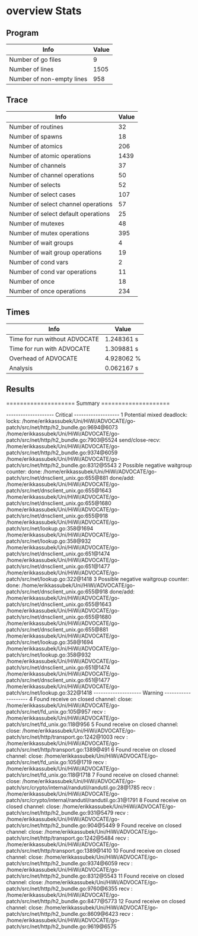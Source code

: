 # overview Stats

## Program
| Info | Value |
| - | - |
| Number of go files | 9 |
| Number of lines | 1505 |
| Number of non-empty lines | 958 |


## Trace
| Info | Value |
| - | - |
| Number of routines | 32 |
| Number of spawns | 18 |
| Number of atomics | 206 |
| Number of atomic operations | 1439 |
| Number of channels | 37 |
| Number of channel operations | 50 |
| Number of selects | 52 |
| Number of select cases | 107 |
| Number of select channel operations | 57 |
| Number of select default operations | 25 |
| Number of mutexes | 48 |
| Number of mutex operations | 395 |
| Number of wait groups | 4 |
| Number of wait group operations | 19 |
| Number of cond vars | 2 |
| Number of cond var operations | 11 |
| Number of once | 18| 
| Number of once operations | 234 |


## Times
| Info | Value |
| - | - |
| Time for run without ADVOCATE | 1.248361 s |
| Time for run with ADVOCATE | 1.309881 s |
| Overhead of ADVOCATE | 4.928062 % |
| Analysis | 0.062167 s |


## Results
==================== Summary ====================

-------------------- Critical -------------------
1 Potential mixed deadlock:
	locks: 
		/home/erikkassubek/Uni/HiWi/ADVOCATE/go-patch/src/net/http/h2_bundle.go:9694@6073
		/home/erikkassubek/Uni/HiWi/ADVOCATE/go-patch/src/net/http/h2_bundle.go:7903@5524
	send/close-recv: 
		/home/erikkassubek/Uni/HiWi/ADVOCATE/go-patch/src/net/http/h2_bundle.go:9374@6059
		/home/erikkassubek/Uni/HiWi/ADVOCATE/go-patch/src/net/http/h2_bundle.go:8312@5543
2 Possible negative waitgroup counter:
	done: /home/erikkassubek/Uni/HiWi/ADVOCATE/go-patch/src/net/dnsclient_unix.go:655@881
	done/add: 
		/home/erikkassubek/Uni/HiWi/ADVOCATE/go-patch/src/net/dnsclient_unix.go:655@1643
		/home/erikkassubek/Uni/HiWi/ADVOCATE/go-patch/src/net/dnsclient_unix.go:655@1680
		/home/erikkassubek/Uni/HiWi/ADVOCATE/go-patch/src/net/dnsclient_unix.go:655@918
		/home/erikkassubek/Uni/HiWi/ADVOCATE/go-patch/src/net/lookup.go:358@1694
		/home/erikkassubek/Uni/HiWi/ADVOCATE/go-patch/src/net/lookup.go:358@932
		/home/erikkassubek/Uni/HiWi/ADVOCATE/go-patch/src/net/dnsclient_unix.go:651@1474
		/home/erikkassubek/Uni/HiWi/ADVOCATE/go-patch/src/net/dnsclient_unix.go:651@1477
		/home/erikkassubek/Uni/HiWi/ADVOCATE/go-patch/src/net/lookup.go:322@1418
3 Possible negative waitgroup counter:
	done: /home/erikkassubek/Uni/HiWi/ADVOCATE/go-patch/src/net/dnsclient_unix.go:655@918
	done/add: 
		/home/erikkassubek/Uni/HiWi/ADVOCATE/go-patch/src/net/dnsclient_unix.go:655@1643
		/home/erikkassubek/Uni/HiWi/ADVOCATE/go-patch/src/net/dnsclient_unix.go:655@1680
		/home/erikkassubek/Uni/HiWi/ADVOCATE/go-patch/src/net/dnsclient_unix.go:655@881
		/home/erikkassubek/Uni/HiWi/ADVOCATE/go-patch/src/net/lookup.go:358@1694
		/home/erikkassubek/Uni/HiWi/ADVOCATE/go-patch/src/net/lookup.go:358@932
		/home/erikkassubek/Uni/HiWi/ADVOCATE/go-patch/src/net/dnsclient_unix.go:651@1474
		/home/erikkassubek/Uni/HiWi/ADVOCATE/go-patch/src/net/dnsclient_unix.go:651@1477
		/home/erikkassubek/Uni/HiWi/ADVOCATE/go-patch/src/net/lookup.go:322@1418
-------------------- Warning --------------------
4 Found receive on closed channel:
	close: /home/erikkassubek/Uni/HiWi/ADVOCATE/go-patch/src/net/fd_unix.go:105@957
	recv : /home/erikkassubek/Uni/HiWi/ADVOCATE/go-patch/src/net/fd_unix.go:118@956
5 Found receive on closed channel:
	close: /home/erikkassubek/Uni/HiWi/ADVOCATE/go-patch/src/net/http/transport.go:1242@1003
	recv : /home/erikkassubek/Uni/HiWi/ADVOCATE/go-patch/src/net/http/transport.go:1389@491
6 Found receive on closed channel:
	close: /home/erikkassubek/Uni/HiWi/ADVOCATE/go-patch/src/net/fd_unix.go:105@1719
	recv : /home/erikkassubek/Uni/HiWi/ADVOCATE/go-patch/src/net/fd_unix.go:118@1718
7 Found receive on closed channel:
	close: /home/erikkassubek/Uni/HiWi/ADVOCATE/go-patch/src/crypto/internal/randutil/randutil.go:28@1785
	recv : /home/erikkassubek/Uni/HiWi/ADVOCATE/go-patch/src/crypto/internal/randutil/randutil.go:31@1791
8 Found receive on closed channel:
	close: /home/erikkassubek/Uni/HiWi/ADVOCATE/go-patch/src/net/http/h2_bundle.go:931@5479
	recv : /home/erikkassubek/Uni/HiWi/ADVOCATE/go-patch/src/net/http/h2_bundle.go:904@5449
9 Found receive on closed channel:
	close: /home/erikkassubek/Uni/HiWi/ADVOCATE/go-patch/src/net/http/transport.go:1242@5484
	recv : /home/erikkassubek/Uni/HiWi/ADVOCATE/go-patch/src/net/http/transport.go:1389@1410
10 Found receive on closed channel:
	close: /home/erikkassubek/Uni/HiWi/ADVOCATE/go-patch/src/net/http/h2_bundle.go:9374@6059
	recv : /home/erikkassubek/Uni/HiWi/ADVOCATE/go-patch/src/net/http/h2_bundle.go:8312@5543
11 Found receive on closed channel:
	close: /home/erikkassubek/Uni/HiWi/ADVOCATE/go-patch/src/net/http/h2_bundle.go:9760@6355
	recv : /home/erikkassubek/Uni/HiWi/ADVOCATE/go-patch/src/net/http/h2_bundle.go:8477@5773
12 Found receive on closed channel:
	close: /home/erikkassubek/Uni/HiWi/ADVOCATE/go-patch/src/net/http/h2_bundle.go:8609@6423
	recv : /home/erikkassubek/Uni/HiWi/ADVOCATE/go-patch/src/net/http/h2_bundle.go:9619@6575

